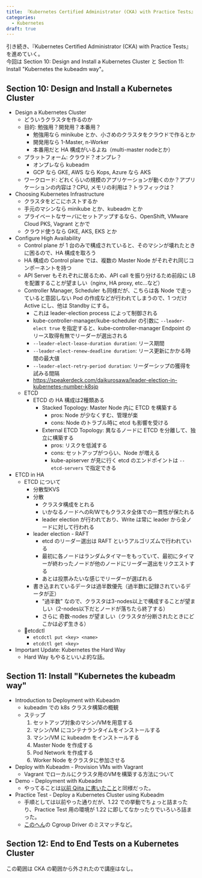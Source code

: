 ```yaml
---
title: 『Kubernetes Certified Administrator (CKA) with Practice Tests』記録 - セクション10・11
categories:
  - Kubernetes
draft: true
---
```

引き続き、『Kubernetes Certified Administrator (CKA) with Practice Tests』を進めていく。  
今回は Section 10: Design and Install a Kubernetes Cluster と Section 11: Install "Kubernetes the kubeadm way"。

## Section 10: Design and Install a Kubernetes Cluster

- Design a Kubernetes Cluster
  - どういうクラスタを作るのか
  - 目的: 勉強用？開発用？本番用？
    - 勉強用なら minikube とか、小さめのクラスタをクラウドで作るとか
    - 開発用なら 1-Master, n-Worker
    - 本番用だと HA 構成がいるよね（multi-master nodeとか）
  - プラットフォーム: クラウド？オンプレ？
    - オンプレなら kubeadm
    - GCP なら GKE, AWS なら Kops, Azure なら AKS
  - ワークロード: どれくらいの規模のアプリケーションが動くのか？アプリケーションの内容は？CPU, メモリの利用は？トラフィックは？
- Choosing Kubernetes Infrastructure
  - クラスタをどこにホストするか
  - 手元のマシンなら minikube とか、kubeadm とか
  - プライベートなサーバにセットアップするなら、OpenShift, VMware Cloud PKS, Vagrant とかで
  - クラウド使うなら GKE, AKS, EKS とか
- Configure High Availability
  - Control plane が 1 台のみで構成されていると、そのマシンが壊れたときに困るので、HA 構成を取ろう
  - HA 構成の Control plane では、複数の Master Node がそれぞれ同じコンポーネントを持つ
  - API Server もそれぞれに居るため、API call を振り分けるため前段に LB を配置することが望ましい（nginx, HA proxy, etc...など）
  - Controller Manager, Scheduler も同様だが、こちらは各 Node で走っていると意図しない Pod の作成などが行われてしまうので、1 つだけ Active にし、他は Standby にする。
    - これは leader-election process によって制御される
    - kube-controller-manager/kube-scheduler の引数に `--leader-elect true` を指定すると、kube-controller-manager Endpoint のリース取得有無でリーダーが選出される
    - `--leader-elect-lease-duration duration`: リース期間
    - `--leader-elect-renew-deadline duration`: リース更新にかかる時間の最大値
    - `--leader-elect-retry-period duration`: リーダーシップの獲得を試みる間隔
    - https://speakerdeck.com/daikurosawa/leader-election-in-kubernetes-number-k8sjp
  - ETCD
    - ETCD の HA 構成は2種類ある
      - Stacked Topology: Master Node 内に ETCD を構築する
        - pros: Node が少なくすむ、管理が楽
        - cons: Node のトラブル時に etcd も影響を受ける
      - External ETCD Topology: 異なるノードに ETCD を分離して、独立に構築する
        - pros: リスクを低減する
        - cons: セットアップがつらい、Node が増える
        - kube-apiserver が見に行く etcd のエンドポイントは `--etcd-servers` で指定できる
- ETCD in HA
  - ETCD について
    - 分散型KVS
    - 分散
      - クラスタ構成をとれる
      - いかなるノードへのR/Wでもクラスタ全体での一貫性が保たれる
      - leader election が行われており、Write は常に leader から全ノードに対して行われる
    - leader election - RAFT
      - etcd のリーダー選出は RAFT というアルゴリズムで行われている
      - 最初に各ノードはランダムタイマーをもっていて、最初にタイマーが終わったノードが他のノードにリーダー選出をリクエストする
      - あとは投票みたいな感じでリーダーが選ばれる
    - 書き込まれているデータは過半数優先（過半数に記録されているデータが正）
      - "過半数" なので、クラスタは3-nodes以上で構成することが望ましい（2-nodes以下だとノードが落ちたら終了する）
      - さらに 奇数-nodes が望ましい（クラスタが分断されたときにどこかは必ず生きる）
  - etcdctl
    - `etcdctl put <key> <name>`
    - `etcdctl get <key>`
- Important Update: Kubernetes the Hard Way
  - Hard Way もやるといいよ的な話。

## Section 11: Install "Kubernetes the kubeadm way"

- Introduction to Deployment with Kubeadm
  - kubeadm での k8s クラスタ構築の概観
  - ステップ
    1. セットアップ対象のマシン/VMを用意する
    2. マシン/VM にコンテナランタイムをインストールする
    3. マシン/VM に kubeadm をインストールする
    4. Master Node を作成する
    5. Pod Network を作成する
    6. Worker Node をクラスタに参加させる
- Deploy with Kubeadm - Provision VMs with Vagrant
  - Vagrant でローカルにクラスタ用のVMを構築する方法について
- Demo - Deployment with Kubeadm
  - やってることは[以前 Qiita に書いたこと](https://qiita.com/hitsumabushi845/items/4a24109cf1408c0e30de)と同様だった。
- Practice Test - Deploy a Kubernetes Cluster using Kubeadm
  - 手順としては以前やった通りだが、1.22 での挙動でちょっと詰まったり、Practice Test 用の環境が 1.22 に即してなかったりでいろいろ詰まった。
  - [このへん](https://yasu7ri.hatenablog.com/entry/2018/03/31/231139#4-Cgroup-Driver%E3%81%AE%E8%A8%AD%E5%AE%9A)の Cgroup Driver のミスマッチなど。

## Section 12: End to End Tests on a Kubernetes Cluster

この範囲は CKA の範囲から外されたので講座はなし。
